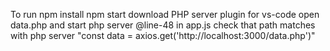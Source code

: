 To run
npm install
npm start
download PHP server plugin for vs-code
open data.php and start php server
@line-48 in app.js check that path matches with php server
"const data = axios.get('http://localhost:3000/data.php')"